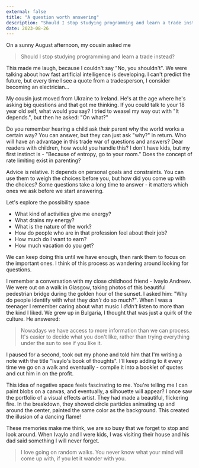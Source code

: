 ```yaml
---
external: false
title: "A question worth answering"
description: "Should I stop studying programming and learn a trade instead?."
date: 2023-08-26
---
```


On a sunny August afternoon, my cousin asked me

> Should I stop studying programming and learn a trade instead?

This made me laugh, because I couldn't say "No, you shouldn't". We were talking about how fast artificial intelligence is developing. I can't predict the future, but every time I see a quote from a tradesperson, I consider becoming an electrician...

My cousin just moved from Ukraine to Ireland. He's at the age where he's asking big questions and that got me thinking. If you could talk to your 18 year old self, what would you say? I tried to weasel my way out with "It depends.", but then he asked: "On what?"

Do you remember hearing a child ask their parent why the world works a certain way? You can answer, but they can just ask "why?" in return. Who will have an advantage in this trade war of questions and answers? Dear readers with children, how would you handle this? I don't have kids, but my first instinct is - "Because of entropy, go to your room." Does the concept of rate limiting exist in parenting?

Advice is relative. It depends on personal goals and constraints. You can use them to weigh the choices before you, but how did you come up with the choices? Some questions take a long time to answer - it matters which ones we ask before we start answering.

Let's explore the possibility space

- What kind of activities give me energy?
- What drains my energy?
- What is the nature of the work?
- How do people who are in that profession feel about their job?
- How much do I want to earn?
- How much vacation do you get?

We can keep doing this until we have enough, then rank them to focus on the important ones. I think of this process as wandering around looking for questions.

I remember a conversation with my close childhood friend - Ivaylo Andreev. We were out on a walk in Glasgow, taking photos of this beautiful pedestrian bridge during the golden hour of the sunset. I asked him: "Why do people identify with what they _don't_ do so much?". When I was a teenager I remember caring about what music I _didn't_ listen to more than the kind I liked. We grew up in Bulgaria, I thought that was just a quirk of the culture. He answered:

> Nowadays we have access to more information than we can process. It's easier to decide what you don't like, rather than trying everything under the sun to see if you like it.

I paused for a second, took out my phone and told him that I'm writing a note with the title "Ivaylo's book of thoughts". I'll keep adding to it every time we go on a walk and eventually - compile it into a booklet of quotes and cut him in on the profit.

This idea of negative space feels fascinating to me. You're telling me I can paint blobs on a canvas, and eventually, a silhouette will appear? I once saw the portfolio of a visual effects artist. They had made a beautiful, flickering fire. In the breakdown, they showed circle particles animating up and around the center, painted the same color as the background. This created the illusion of a dancing flame!

These memories make me think, we are so busy that we forget to stop and look around. When Ivaylo and I were kids, I was visiting their house and his dad said something I will never forget.

> I love going on random walks.
> You never know what your mind will come up with, if you let it wander with you.

